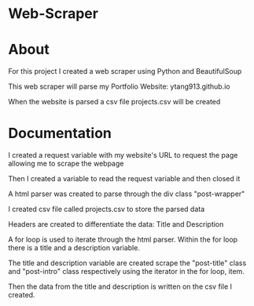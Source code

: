 # Web-Scraper

# About
For this project I created a web scraper using Python and BeautifulSoup                 

This web scraper will parse my Portfolio Website: ytang913.github.io

When the website is parsed a csv file projects.csv will be created

# Documentation

I created a request variable with my website's URL to request the page allowing me to scrape the webpage
                        
Then I created a variable to read the request variable and then closed it
                     
A html parser was created to parse through the div class "post-wrapper"
                        
I created csv file called projects.csv to store the parsed data

Headers are created to differentiate the data: Title and Description

A for loop is used to iterate through the html parser. Within the for loop there is a title and a description variable.
                        
The title and description variable are created scrape the "post-title" class and "post-intro" class
respectively using the iterator in the for loop, item.
                        
Then the data from the title and description is written on the csv file I created.
                        